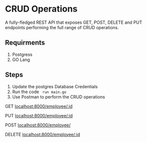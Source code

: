 # CRUD Operations
A fully-fledged REST API that exposes GET, POST, DELETE and PUT endpoints performing the full range of CRUD operations.

## Requirments
1. Postgress
2. GO Lang
## Steps
1. Update the postgres Database Credentials
2. Run the code
``` run main.go```
3. Use Postman to perform the CRUD operations

GET [localhost:8000/employee/:id](localhost:8000/employee/:id)

PUT [localhost:8000/employee/:id](localhost:8000/employee/:id)

POST [localhost:8000/employee/](localhost:8000/employee/:id)

DELETE [localhost:8000/employee/:id](localhost:8000/employee/:id)

